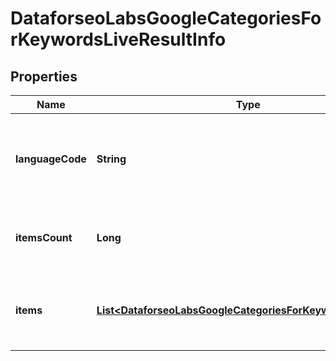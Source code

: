 

# DataforseoLabsGoogleCategoriesForKeywordsLiveResultInfo


## Properties

| Name | Type | Description | Notes |
|------------ | ------------- | ------------- | -------------|
|**languageCode** | **String** | language code in a POST array if there is no data, then the value is null |  [optional] |
|**itemsCount** | **Long** | the number of results returned in the items array |  [optional] |
|**items** | [**List&lt;DataforseoLabsGoogleCategoriesForKeywordsLiveItem&gt;**](DataforseoLabsGoogleCategoriesForKeywordsLiveItem.md) | contains keywords and related keyword difficulty scores |  [optional] |




